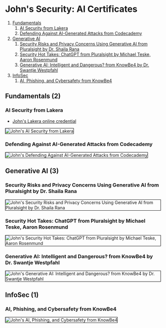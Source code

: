 # John's Security: AI Certificates
1. [Fundamentals](#fundamentals-2)
    1. [AI Security from Lakera](#ai-security-from-lakera)
    1. [Defending Against AI-Generated Attacks from Codecademy](#defending-against-ai-generated-attacks-from-codecademy)
1. [Generative AI](#generative-ai-3)
    1. [Security Risks and Privacy Concerns Using Generative AI from Pluralsight by Dr. Shaila Rana](#security-risks-and-privacy-concerns-using-generative-ai-from-pluralsight-by-dr-shaila-rana)
    1. [Security Hot Takes: ChatGPT from Pluralsight by Michael Teske, Aaron Rosenmund](#security-hot-takes-chatgpt-from-pluralsight-by-michael-teske-aaron-rosenmund)
    1. [Generative AI: Intelligent and Dangerous? from KnowBe4 by Dr. Swantje Westpfahl](#generative-ai-intelligent-and-dangerous-from-knowbe4-by-dr-swantje-westpfahl)
1. [InfoSec](#infosec-1)
    1. [AI, Phishing, and Cybersafety from KnowBe4](#ai-phishing-and-cybersafety-from-knowbe4)
## Fundamentals (2)
### AI Security from Lakera
* [John's Lakera online credential](https://security.certificates.lakera.ai/credentials/53495805-342d-41b7-b9bf-5923ae00422d)

<img src="../cert_ai_ai-security_lakera_cert-53495805-342d-41b7-b9bf-5923ae00422d_2024-03-19.png" alt="John's AI Security from Lakera" style="border:1px solid #000000" />

### Defending Against AI-Generated Attacks from Codecademy

<img src="../cert_ai_defending-against-ai-generated-attacks_codecademy_2024-03-28.png" alt="John's Defending Against AI-Generated Attacks from Codecademy" style="border:1px solid #000000" />

## Generative AI (3)
### Security Risks and Privacy Concerns Using Generative AI from Pluralsight by Dr. Shaila Rana

<img src="../cert_aisec_security-risks-and-privacy-concerns-using-generative-ai_pluralsight_dr-shaila-rana_2024-06-10.png" alt="John's Security Risks and Privacy Concerns Using Generative AI from Pluralsight by Dr. Shaila Rana" style="border:1px solid #000000" />

### Security Hot Takes: ChatGPT from Pluralsight by Michael Teske, Aaron Rosenmund

<img src="../cert_aisec_chatgpt_security-hot-takes-chatgpt_pluralsight_michael-teske-and-aaron-rosenmund_2024-06-17.png" alt="John's Security Hot Takes: ChatGPT from Pluralsight by Michael Teske, Aaron Rosenmund" style="border:1px solid #000000" />

### Generative AI: Intelligent and Dangerous? from KnowBe4 by Dr. Swantje Westpfahl

<img src="../cert_aisec_generative-ai-intelligent-and-dangerous_knowbe4_dr-swantje-westpfahl_2024-06-11.png" alt="John's Generative AI: Intelligent and Dangerous? from KnowBe4 by Dr. Swantje Westpfahl" style="border:1px solid #000000" />

## InfoSec (1)
### AI, Phishing, and Cybersafety from KnowBe4

<img src="../cert_infosec_phishing_ai-phishing-and-cybersecurity_knowbe4_2024-06-03.png" alt="John's AI, Phishing, and Cybersafety from KnowBe4" style="border:1px solid #000000" />

